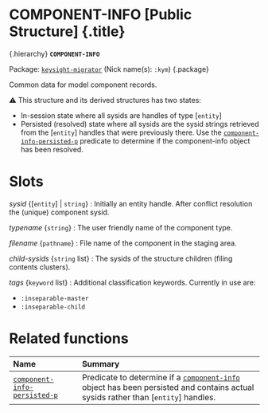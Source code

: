 # COMPONENT-INFO [Public Structure] {.title}

{.hierarchy}
**`COMPONENT-INFO`**
&nbsp;

Package: [`keysight-migrator`](KEYSIGHT-MIGRATOR.pkg.md) (Nick name(s): `:kym`) {.package}

Common data for model component records.

:warning: This structure and its derived structures has two states:
* In-session state where all sysids are handles of type [`entity`]
* Persisted (resolved) state where all sysids are the sysid strings retrieved from
  the [`entity`] handles that were previously there.
  Use the [`component-info-persisted-p`](component-info-persisted-p.fun.md) predicate to determine
  if the component-info object has been resolved.

# Slots

_sysid_ {[`entity`] | `string`}
:   Initially an entity handle. After conflict resolution
    the (unique) component sysid.

_typename_ {`string`}
:   The user friendly name of the component type.

_filename_ {`pathname`}
:   File name of the component in the staging area.

_child-sysids_ {`string` list}
:   The sysids of the structure children (filing contents clusters).

_tags_ {`keyword` list}
:   Additional classification keywords. Currently in use are:
   * `:inseparable-master`
   * `:inseparable-child`


# Related functions

| Name | Summary |
| :---- | :---- |
| [`component-info-persisted-p`](component-info-persisted-p.fun.md) | Predicate to determine if a [`component-info`](component-info.struct.md) object has been persisted and contains actual sysids rather than [`entity`] handles. |
